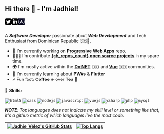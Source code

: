 ## Hi there 👋 -  I'm Jadhiel!

<a href="https://twitter.com/JadhielV">
    <img align="left" alt="Jadhiel Vélez | Twitter" width="21px" src="https://raw.githubusercontent.com/Jadhielv/Jadhielv/master/assets/twitter.png" />
</a>
<a href="https://www.linkedin.com/in/jadhielv/">
    <img align="left" alt="Jadhiel Vélez | LinkedIn" width="21px" src="https://raw.githubusercontent.com/Jadhielv/Jadhielv/master/assets/linkedin.png" />
</a>
<a href="https://www.freecodecamp.org/jadhielv">
    <img align="left" alt="Jadhiel Vélez | freeCodeCamp" width="21px" src="https://raw.githubusercontent.com/Jadhielv/Jadhielv/master/assets/freecodecamp.png" />
</a>

<br />
<br />

A <em>**Software Developer**</em> passionate about <em>**Web Development**</em> and Tech Enthusiast from Dominican Republic 🇩🇴🌴.

- 🔭 I’m currently working on **[Progressive Web Apps](https://github.com/Jadhielv/course-project-pwa)** repo.
- 👨🏻‍💻 I’m contribute **[{gh_repos_count} open source projects](https://github.com/Jadhielv?tab=repositories&q=&type=fork)** in my spare time.
- 🌍 I'm mostly active within the **[DotNET](https://github.com/DotNetDo)** 🇩🇴 and **[Vue](https://github.com/VueDominicana)** 🇩🇴 communities.
- 🌱 I’m currently learning about **PWAs** & **Flutter**
- ⚡ Fun fact: **Coffee** ☕ over **Tea 🍵**

🚀 **Skills:**

<code><img src="https://devicons.github.io/devicon/devicon.git/icons/html5/html5-original-wordmark.svg" alt="html5" width="50" height="50"/></code>
<code><img src="https://devicons.github.io/devicon/devicon.git/icons/sass/sass-original.svg" alt="sass" width="50" height="50"/></code>
<code><img src="https://devicons.github.io/devicon/devicon.git/icons/nodejs/nodejs-original-wordmark.svg" alt="nodejs" width="50" height="50"/></code>
<code><img src="https://devicons.github.io/devicon/devicon.git/icons/javascript/javascript-original.svg" alt="javascript" width="50" height="50"/></code>
<code><img src="https://devicons.github.io/devicon/devicon.git/icons/vuejs/vuejs-original-wordmark.svg" alt="vuejs" width="50" height="50"/></code>
<code><img src="https://devicons.github.io/devicon/devicon.git/icons/csharp/csharp-original.svg" alt="csharp" width="50" height="50"/></code>
<code><img src="https://devicons.github.io/devicon/devicon.git/icons/php/php-original.svg" alt="php" width="50" height="50"/></code>
<code><img src="https://devicons.github.io/devicon/devicon.git/icons/mysql/mysql-original-wordmark.svg" alt="mysql" width="50" height="50"/></code>

***NOTE**: Top languages does not indicate my skill level or something like that, it's a github metric of which languages i've the most code.*

| [![Jadhiel Vélez's GitHub Stats](https://github-readme-stats.vercel.app/api?username=jadhielv&show_icons=true&count_private=true&icon_color=79dafa&text_color=f8f8f2&hide_title=true&hide=contribs&theme=dark)](https://github.com/anuraghazra/github-readme-stats)	| [![Top Langs](https://github-readme-stats.vercel.app/api/top-langs/?username=jadhielv&layout=compact&text_color=f8f8f2&langs_count=8&hide_title=true&theme=dark)](https://github.com/anuraghazra/github-readme-stats)	|
|---	                                                                                                                  |---	
